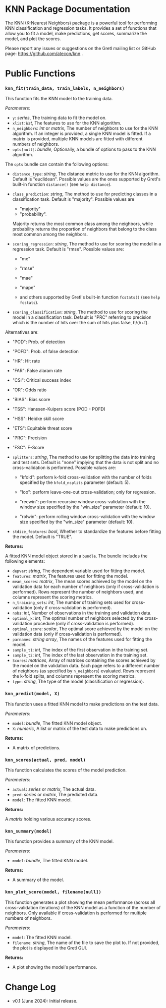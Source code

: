 # KNN Package Documentation

The KNN (K-Nearest Neighbors) package is a powerful tool for performing KNN classification and regression tasks. It provides a set of functions that allow you to fit a model, make predictions, get scores, summarize the model, and plot the scores.

Please report any issues or suggestions on the Gretl mailing list or GitHub page: https://github.com/atecon/knn .


# Public Functions

### `knn_fit(train_data, train_labels, n_neighbors)`

This function fits the KNN model to the training data.

*Parameters:*

- `y`: *series*, The training data to fit the model on.
- `xlist`: *list*, The features to use for the KNN algorithm.
- `n_neighbors`: *int* or *matrix*, The number of neighbors to use for the KNN algorithm. If an integer is provided, a single KNN model is fitted. If a matrix is provided, multiple KNN models are fitted with different numbers of neighbors.
- `opts[null]`: *bundle*, Optionally, a bundle of options to pass to the KNN algorithm.

The `opts` bundle can contain the following options:

- `distance_type`: *string*, The distance metric to use for the KNN algorithm. Default is "euclidean". Possible values are the ones supported by Gretl's built-in function `distance()` (see `help distance`).
- `class_prediction`: *string*, The method to use for predicting classes in a classification task. Default is "majority". Possible values are

  + "majority"
  + "probability".

  Majority returns the most common class among the neighbors, while probability returns the proportion of neighbors that belong to the class most common among the neighbors.

- `scoring_regression`: *string*, The method to use for scoring the model in a regression task. Default is "rmse". Possible values are:

  + "me"

  + "rmse"

  + "mae"

  + "mape"

  + and others supported by Gretl's built-in function `fcstats()` (see `help fcstats`).

- `scoring_classification`: *string*, The method to use for scoring the model in a classification task. Default is "PRC" referring to precision which is the number of hits over the sum of hits plus false, h/(h+f).
<!-- Default is "FSC" referring to the F1-score which balances recall and precision equally and reduces to the simpler equation 2TP/(2TP + FP + FN). -->
  Alternatives are:


  + "POD": Prob. of detection

  + "POFD": Prob. of false detection

  + "HR": Hit rate

  + "FAR": False alaram rate

  + "CSI": Critical success index

  + "OR": Odds ratio

  + "BIAS": Bias score

  + "TSS": Hanssen-Kuipers score (POD - POFD)

  + "HSS": Heidke skill score

  + "ETS": Equitable threat score

  + "PRC": Precision

  + "FSC": F-Score

- `splitters`: *string*, The method to use for splitting the data into training and test sets. Default is "none" implying that the data is not split and no cross-validation is performed. Possible values are:

  + "kfold": perform k-fold cross-validation with the number of folds specified by the `kfold_nsplits` parameter (default: 5).

  + "loo": perform leave-one-out cross-validation; only for regression.

  + "recwin": perform recursive window cross-validation with the window size specified by the "win_size" parameter (default: 10).

  + "rolwin": perform rolling window cross-validation with the window size specified by the "win_size" parameter (default: 10).

- `stdize_features`: *bool*, Whether to standardize the features before fitting the model. Default is "TRUE".


**Returns:**

A fitted KNN model object stored in a `bundle`. The bundle includes the following elements:

- `depvar`: *string*, The dependent variable used for fitting the model.
- `features`: *matrix*, The features used for fitting the model.
- `mean_scores`: *matrix*, The mean scores achieved by the model on the validation data for each number of neighbors (only if cross-validation is performed). Rows represent the number of neighbors used, and columns represent the scoring metrics.
- `n_training_sets`: *int*, The number of training sets used for cross-validation (only if cross-validation is performed).
- `nobs`: *int*, Number of observations in the training and validation data.
- `optimal_k`: *int*, The optimal number of neighbors selected by the cross-validation procedure (only if cross-validation is performed).
- `optimal_score`: *scalar*, The optimal score achieved by the model on the validation data (only if cross-validation is performed).
- `parnames`: *string array*, The names of the features used for fitting the model.
- `sample_t1`: *int*, The index of the first observation in the training set.
- `sample_t2`: *int*, The index of the last observation in the training set.
- `Scores`: *matrices*, Array of matrices containing the scores achieved by the model on the validation data. Each page refers to a different number of neighbors (as specified by `n_neighbors`) evaluated. Rows represent the k-fold splits, and columns represent the scoring metrics.
- `type`: *string*, The type of the model (classification or regression).



### `knn_predict(model, X)`

This function uses a fitted KNN model to make predictions on the test data.

*Parameters:*

- `model`: *bundle*, The fitted KNN model object.
- `X`: *numeric*, A list or matrix of the test data to make predictions on.

**Returns:**

- A matrix of predictions.


### `knn_scores(actual, pred, model)`

This function calculates the scores of the model prediction.

*Parameters:*

- `actual`: *series* or *matrix*, The actual data.
- `pred`: *series* or *matrix*, The predicted data.
- `model`: The fitted KNN model.

**Returns:**

A *matrix* holding various accuracy scores.


### `knn_summary(model)`

This function provides a summary of the KNN model.

*Parameters:*

- `model`: *bundle*, The fitted KNN model.

**Returns:**

- A summary of the model.


### `knn_plot_score(model, filename[null])`

This function generates a plot showing the mean performance (across all cross-validation iterations) of the KNN model as a function of the number of neighbors. Only available if cross-validation is performed for multiple numbers of neighbors.

*Parameters:*

- `model`: The fitted KNN model.
- `filename`: *string*, The name of the file to save the plot to. If not provided, the plot is displayed in the Gretl GUI.

**Returns:**

- A plot showing the model's performance.


# Change Log

- v0.1 (June 2024): Initial release.
